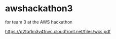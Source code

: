 # awshackathon3
for team 3 at the AWS hackathon

https://d2tqj1m3v41nvc.cloudfront.net/files/wcs.pdf
